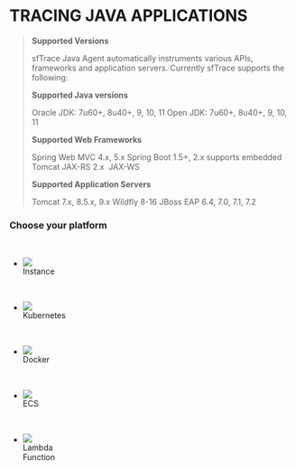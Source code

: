 # TRACING JAVA APPLICATIONS

> **Supported Versions**
>
> sfTrace Java Agent automatically instruments various APIs, frameworks and  application servers. Currently sfTrace supports the following:  
>
> **Supported Java versions**
>
>  Oracle JDK: 7u60+, 8u40+, 9, 10, 11 
>  Open JDK: 7u60+, 8u40+, 9, 10, 11​ 
>
> **Supported Web Frameworks**
>
>  Spring Web MVC 4.x, 5.x 
>  Spring Boot 1.5+, 2.x supports embedded Tomcat​ 
>  JAX-RS 2.x ​ 
>  JAX-WS ​ 
>
> **Supported Application Servers**
>
> Tomcat 7.x, 8.5.x, 9.x 
>  Wildfly 8-16​ 
>  JBoss EAP 6.4, 7.0, 7.1, 7.2



### Choose your platform



<ul class="icon_list">

​                <li><img src="C:/Program Files/Typora/instances-logo.png" > <div>Instance</div></li> 

​                <li><img src="C:/Program Files/Typora/kubernetes-logo.png"> <div>Kubernetes</div></li>

​                <li><img src="C:/Program Files/Typora/docker-logo.png"> <div>Docker</div></li> 

​                <li><img src="C:/Program Files/Typora/amazon-ecs-logo.png"> <div>ECS</div></li> 

​                <li ><img src="C:/Program Files/Typora/lambda-functions-logo.png"> <div>Lambda <br/>Function</div></li>

​        </ul>  